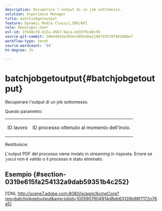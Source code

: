 ```yaml
---
description: Recuperare l'output di un job sottomesso.
solution: Experience Manager
title: batchjobgetoutput
feature: Dynamic Media Classic,SDK/API
role: Developer,User
exl-id: 3fb48c39-b15a-45b7-9aca-ed33f9c46c93
source-git-commit: 206e4643e3926cb85b4be2189743578f88180be7
workflow-type: tm+mt
source-wordcount: '54'
ht-degree: 1%

---
```


# batchjobgetoutput{#batchjobgetoutput}

Recuperare l&#39;output di un job sottomesso.

Questo parametro:

<table id="simpletable_D8AA325968AD4FAEA7B214F0CBBF3F08"> 
 <tr class="strow"> 
  <td class="stentry"> <p> <span class="codeph"> ID lavoro </span> </p> </td> 
  <td class="stentry"> <p>ID processo ottenuto al momento dell’invio. </p> </td> 
 </tr> 
</table>

Restituisce:

L&#39;output PDF del processo viene inviato in streaming in risposta. Errore se `jobid` non è valido o il processo è stato eliminato.

## Esempio {#section-0319e615fa254132a9dab59351b4c252}

[!DNL http://scene7.adobe.com:8080/is/agm/AcmeCorp?req=batchjobgetoutput&amp;jobid=1005907604914d8eb63126b98f7172n76a5]
